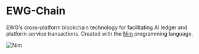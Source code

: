 # EWG-Chain
EWG's cross-platform blockchain technology for facilitating AI ledger and platform service transactions. Created with the [Nim](https://nim-lang.org) programming language.


![Nim](https://ewgann.com/img/nim1.png)
